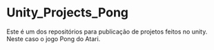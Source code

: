 # Unity_Projects_Pong
Este é um dos repositórios para publicação de projetos feitos no unity. Neste caso o jogo Pong do Atari.
